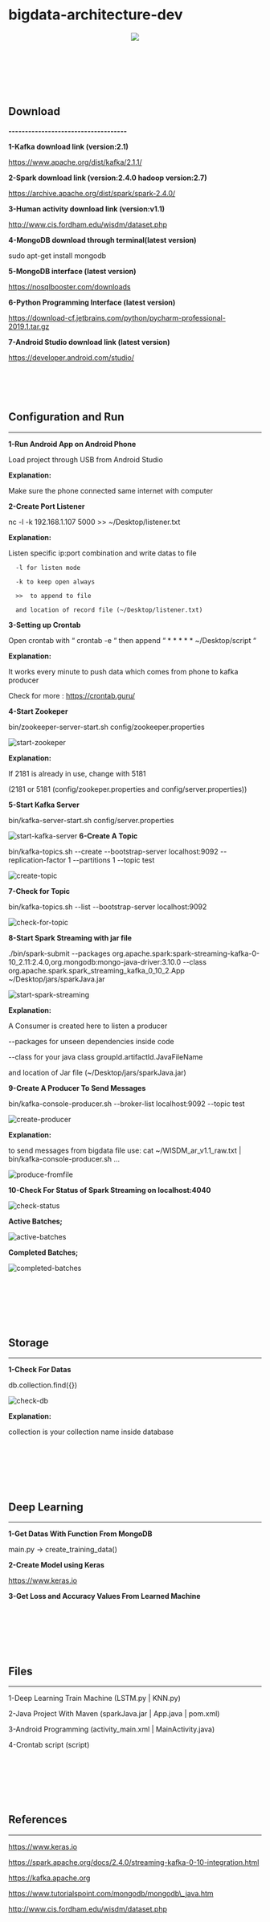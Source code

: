 # bigdata-architecture-dev

<p align="center">
  <img src="https://github.com/mustafaglr/bigdata-architecture-dev/blob/master/arc.png">
</p>
<br/><br/><br/><br/><br/>


## **Download**

**------------------------------------**

**1-Kafka download link (version:2.1)**

https://www.apache.org/dist/kafka/2.1.1/

**2-Spark download link (version:2.4.0 hadoop version:2.7)**

https://archive.apache.org/dist/spark/spark-2.4.0/

**3-Human activity download link (version:v1.1)**

http://www.cis.fordham.edu/wisdm/dataset.php

**4-MongoDB download through terminal(latest version)**

sudo apt-get install mongodb

**5-MongoDB interface (latest version)**

https://nosqlbooster.com/downloads

**6-Python Programming Interface (latest version)**

https://download-cf.jetbrains.com/python/pycharm-professional-2019.1.tar.gz

**7-Android Studio download link (latest version)**

https://developer.android.com/studio/
<br/><br/><br/><br/><br/>

## **Configuration and Run**

------------------------------------



**1-Run Android App on Android Phone**

Load project through USB from Android Studio

**Explanation:**

Make sure the phone connected same internet with computer

**2-Create Port Listener**

nc -l -k 192.168.1.107 5000 >> ~/Desktop/listener.txt

**Explanation:**

Listen specific ip:port combination and write datas to file

      -l for listen mode

      -k to keep open always

      >>  to append to file

      and location of record file (~/Desktop/listener.txt)

**3-Setting up Crontab**

Open crontab with “ crontab -e “ then append  “ * * * * * ~/Desktop/script “

**Explanation:**

It works every minute to push data which comes from phone to kafka producer

Check for more : https://crontab.guru/ 

**4-Start Zookeper**

bin/zookeeper-server-start.sh config/zookeeper.properties

 ![start-zookeper](https://github.com/mustafaglr/bigdata-architecture-dev/blob/master/images/1.png)

**Explanation:**

 If 2181 is already in use, change with 5181

 (2181 or 5181 (config/zookeper.properties and config/server.properties))

**5-Start Kafka Server**

bin/kafka-server-start.sh config/server.properties

 ![start-kafka-server](https://github.com/mustafaglr/bigdata-architecture-dev/blob/master/images/2.png)
**6-Create A Topic**

bin/kafka-topics.sh --create --bootstrap-server localhost:9092 --replication-factor 1 --partitions 1 --topic test

 ![create-topic](https://github.com/mustafaglr/bigdata-architecture-dev/blob/master/images/3.png)

**7-Check for Topic**

bin/kafka-topics.sh --list --bootstrap-server localhost:9092

 ![check-for-topic](https://github.com/mustafaglr/bigdata-architecture-dev/blob/master/images/4.png)

**8-Start Spark Streaming with jar file**

./bin/spark-submit --packages org.apache.spark:spark-streaming-kafka-0-10\_2.11:2.4.0,org.mongodb:mongo-java-driver:3.10.0 --class org.apache.spark.spark\_streaming\_kafka\_0\_10\_2.App ~/Desktop/jars/sparkJava.jar

 ![start-spark-streaming](https://github.com/mustafaglr/bigdata-architecture-dev/blob/master/images/5.png)

**Explanation:**

 A Consumer is created here to listen a producer

 --packages for unseen dependencies inside code

 --class for your java class groupId.artifactId.JavaFileName

 and location of Jar file (~/Desktop/jars/sparkJava.jar)

**9-Create A Producer To Send Messages**

bin/kafka-console-producer.sh --broker-list localhost:9092 --topic test

 ![create-producer](https://github.com/mustafaglr/bigdata-architecture-dev/blob/master/images/6.png)

**Explanation:**

 to send messages from bigdata file use: cat ~/WISDM_ar_v1.1_raw.txt | bin/kafka-console-producer.sh …

![produce-fromfile](https://github.com/mustafaglr/bigdata-architecture-dev/blob/master/images/7.png)

**10-Check For Status of Spark Streaming on localhost:4040**

![check-status](https://github.com/mustafaglr/bigdata-architecture-dev/blob/master/images/8.png)

**Active Batches;**

![active-batches](https://github.com/mustafaglr/bigdata-architecture-dev/blob/master/images/9.png)

**Completed Batches;**

 ![completed-batches](https://github.com/mustafaglr/bigdata-architecture-dev/blob/master/images/10.png)

<br/><br/><br/><br/><br/>
## **Storage**

------------------------------------

**1-Check For Datas**

db.collection.find({})

![check-db](https://github.com/mustafaglr/bigdata-architecture-dev/blob/master/images/11.png)

**Explanation:**

 collection is your collection name inside database

<br/><br/><br/><br/><br/>
## **Deep Learning**

------------------------------------

**1-Get Datas With Function From MongoDB**

main.py -> create_training_data()

**2-Create Model using Keras**

https://www.keras.io

**3-Get Loss and Accuracy Values From Learned Machine**

<br/><br/><br/><br/><br/>

## **Files**

------------------------------------

1-Deep Learning Train Machine (LSTM.py | KNN.py)

2-Java Project With Maven (sparkJava.jar | App.java | pom.xml)

3-Android Programming (activity_main.xml | MainActivity.java)

4-Crontab script (script)


<br/><br/><br/><br/><br/>

## **References**

------------------------------------

https://www.keras.io

https://spark.apache.org/docs/2.4.0/streaming-kafka-0-10-integration.html

https://kafka.apache.org

https://www.tutorialspoint.com/mongodb/mongodb\_java.htm

http://www.cis.fordham.edu/wisdm/dataset.php
